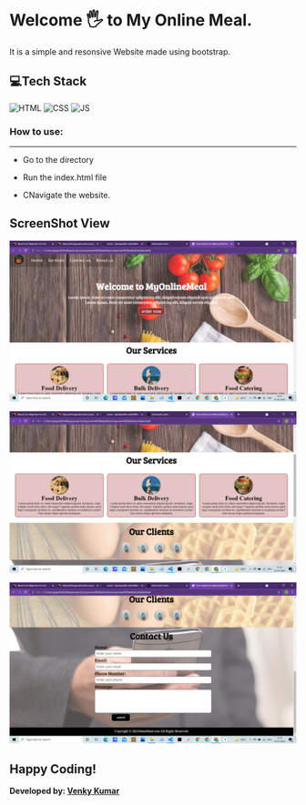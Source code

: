 # Welcome 🖐 to My Online Meal.
It is a simple and resonsive Website made using bootstrap.

## 💻Tech Stack

![HTML](https://img.shields.io/badge/html5%20-%23E34F26.svg?&style=for-the-badge&logo=html5&logoColor=white)
![CSS](https://img.shields.io/badge/css3%20-%231572B6.svg?&style=for-the-badge&logo=css3&logoColor=white)
![JS](https://img.shields.io/badge/javascript%20-%23323330.svg?&style=for-the-badge&logo=javascript&logoColor=%23F7DF1E)


### How to use:

---
- Go to the directory

- Run the index.html file

- CNavigate the website.

## ScreenShot View

![Default View](img/view1.png)

![Default View](img/view2.png)

![Default View](img/view3.png)

## Happy Coding!
<strong>Developed by: <a href=
"https://github.com/BoddepallyVenkatesh06">Venky Kumar</a>